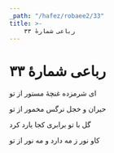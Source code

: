 ```yaml
---
_path: "/hafez/robaee2/33"
title: >-
    رباعی شمارهٔ ۳۳
---
```

# رباعی شمارهٔ ۳۳

<div class="b" id="bn1"><div class="m1"><p>ای شرمزده غنچهٔ مستور از تو</p></div>
<div class="m2"><p>حیران و خجل نرگس مخمور از تو</p></div></div>
<div class="b" id="bn2"><div class="m1"><p>گل با تو برابری کجا یارد کرد</p></div>
<div class="m2"><p>کاو نور ز مه دارد و مه نور از تو</p></div></div>
